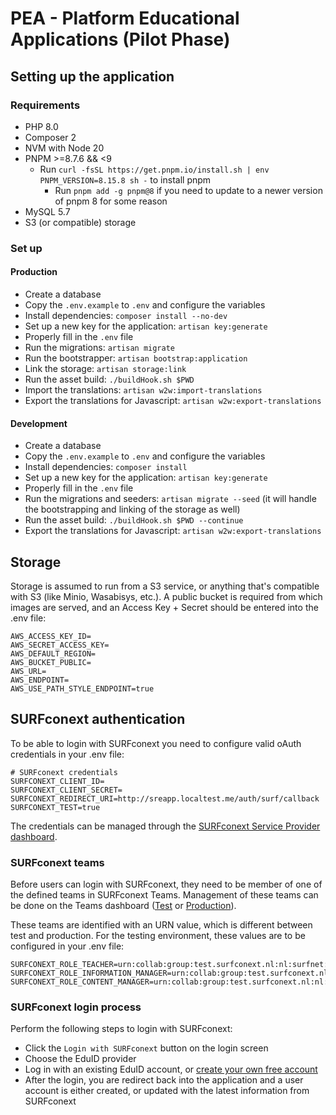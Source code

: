 # PEA - Platform Educational Applications (Pilot Phase)

## Setting up the application

### Requirements

- PHP 8.0
- Composer 2
- NVM with Node 20
- PNPM >=8.7.6 && <9
    - Run `curl -fsSL https://get.pnpm.io/install.sh | env PNPM_VERSION=8.15.8 sh -` to install pnpm
        - Run `pnpm add -g pnpm@8` if you need to update to a newer version of pnpm 8 for some reason
- MySQL 5.7
- S3 (or compatible) storage

### Set up

#### Production
- Create a database
- Copy the `.env.example` to `.env` and configure the variables
- Install dependencies: `composer install --no-dev`
- Set up a new key for the application: `artisan key:generate`
- Properly fill in the `.env` file
- Run the migrations: `artisan migrate`
- Run the bootstrapper: `artisan bootstrap:application`
- Link the storage: `artisan storage:link`
- Run the asset build: `./buildHook.sh $PWD`
- Import the translations: `artisan w2w:import-translations`
- Export the translations for Javascript: `artisan w2w:export-translations`

#### Development
- Create a database
- Copy the `.env.example` to `.env` and configure the variables
- Install dependencies: `composer install`
- Set up a new key for the application: `artisan key:generate`
- Properly fill in the `.env` file
- Run the migrations and seeders: `artisan migrate --seed` (it will handle the bootstrapping and linking of the storage as well)
- Run the asset build: `./buildHook.sh $PWD --continue`
- Export the translations for Javascript: `artisan w2w:export-translations`

## Storage
Storage is assumed to run from a S3 service, or anything that's compatible with S3 (like Minio, Wasabisys, etc.).
A public bucket is required from which images are served, and an Access Key + Secret should be entered into the .env file:

```dotenv
AWS_ACCESS_KEY_ID=
AWS_SECRET_ACCESS_KEY=
AWS_DEFAULT_REGION=
AWS_BUCKET_PUBLIC=
AWS_URL=
AWS_ENDPOINT=
AWS_USE_PATH_STYLE_ENDPOINT=true
```

## SURFconext authentication
To be able to login with SURFconext you need to configure valid oAuth credentials in your .env file:

```dotenv
# SURFconext credentials
SURFCONEXT_CLIENT_ID=
SURFCONEXT_CLIENT_SECRET=
SURFCONEXT_REDIRECT_URI=http://sreapp.localtest.me/auth/surf/callback
SURFCONEXT_TEST=true
```
The credentials can be managed through the [SURFconext Service Provider dashboard](https://sp.surfconext.nl/).

### SURFconext teams
Before users can login with SURFconext, they need to be member of one of the defined teams in SURFconext Teams. Management of these teams can be done on the Teams dashboard ([Test](https://teams.test.surfconext.nl/) or [Production](https://teams.surfconext.nl/)).

These teams are identified with an URN value, which is different between test and production.
For the testing environment, these values are to be configured in your .env file:
```dotenv
SURFCONEXT_ROLE_TEACHER=urn:collab:group:test.surfconext.nl:nl:surfnet:diensten:edutools_test_docent
SURFCONEXT_ROLE_INFORMATION_MANAGER=urn:collab:group:test.surfconext.nl:nl:surfnet:diensten:edutools_test_informatiemanager
SURFCONEXT_ROLE_CONTENT_MANAGER=urn:collab:group:test.surfconext.nl:nl:surfnet:diensten:edutools_test_contentmanager
```

### SURFconext login process
Perform the following steps to login with SURFconext:
* Click the `Login with SURFconext` button on the login screen
* Choose the EduID provider
* Log in with an existing EduID account, or [create your own free account](https://wiki.surfnet.nl/display/conextsupport/eduID+gasttoegang)
* After the login, you are redirect back into the application and a user account is either created, or updated with the latest information from SURFconext
